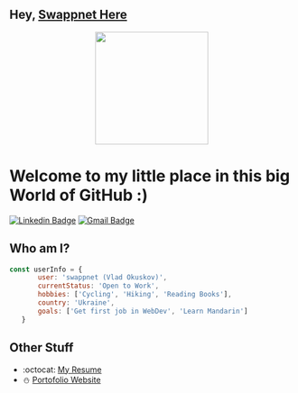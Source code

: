 ## Hey, [Swappnet Here](https://www.linkedin.com/in/vladokuskov/)

<div id="header" align="center">
  <img src="https://media.giphy.com/media/QTfX9Ejfra3ZmNxh6B/giphy.gif" width="200"/>
</div>

<h1>Welcome to my little place in this big World of GitHub :)</h1> 

[![Linkedin Badge](https://img.shields.io/badge/-swappnet-blue?style=flat-square&logo=Linkedin&logoColor=white&link=https://www.linkedin.com/in/vladokuskov/)](https://www.linkedin.com/in/vladokuskov/) [![Gmail Badge](https://img.shields.io/badge/-advance11ua@gmail.com-c14438?style=flat-square&logo=Gmail&logoColor=white&link=mailto:advance11ua@gmail.com)](mailto:advance11ua@gmail.com) </p>

 ## Who am I?
 
 ```JavaScript
const userInfo = {
        user: 'swappnet (Vlad Okuskov)',
        currentStatus: 'Open to Work',
        hobbies: ['Cycling', 'Hiking', 'Reading Books'],
        country: 'Ukraine',
        goals: ['Get first job in WebDev', 'Learn Mandarin']
    }
 ```
 
 ## Other Stuff
  - :octocat: [My Resume](https://drive.google.com/file/d/1Fs5W-HmjXTqy3cwfUvdhuH8kB5qthF-4/view?usp=sharing)
  - :snowman: [Portofolio Website](https://vladokuskov.netlify.app/)

 
